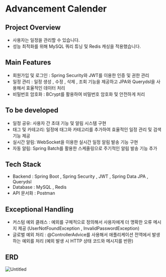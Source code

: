 # Advancement Calender
## Project Overview
- 사용자는 일정을 관리할 수 있습니다.
- 성능 최적화를 위해 MySQL 쿼리 튜닝 및 Redis 캐싱을 적용했습니다.

## Main Features
- 회원가입 및 로그인 : Spring Security와 JWT를 이용한 인증 및 권한 관리
- 일정 관리 : 일정 생성 , 수정 , 삭제 , 조회 기능을 제공하고 JPA와 Querydsl을 사용해서 효율적인 데이터 처리
- 비밀번호 암호화 : BCrypt를 활용하여 비밀번호 암호화 및 안전하게 처리

## To be developed
- 일정 공유: 사용자 간 초대 기능 및 알림 시스템 구현
- 태그 및 카테고리: 일정에 태그와 카테고리를 추가하여 효율적인 일정 관리 및 검색 기능 제공
- 실시간 알림: WebSocket을 이용한 실시간 일정 알림 발송 기능 구현
- 자동 알림: Spring Batch를 활용한 스케줄링으로 주기적인 알림 발송 기능 추가

## Tech Stack
- Backend : Spring Boot , Spring Security , JWT , Spring Data JPA , Querydsl
- Database : MySQL , Redis
- API 문서화 : Postman

## Exceptional Handling
- 커스텀 예외 클래스 : 예외를 구체적으로 정의해서 사용자에게 더 명확한 오류 메시지 제공 (UserNotFoundException , InvalidPasswordException)
- 글로벌 예외 처리 : @ControllerAdvice를 사용해서 애플리케이션 전역에서 발생하는 예외를 처리 (예외 발생 시 HTTP 상태 코드와 메시지를 반환)

## ERD
![Untitled](https://github.com/user-attachments/assets/e0e6e123-8bd1-4ea5-b5c8-92c5eef6efec)
